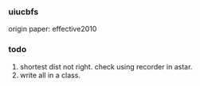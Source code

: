 ### uiucbfs
origin paper: effective2010

### todo
1. shortest dist not right. check using recorder in astar.
2. write all in a class.




